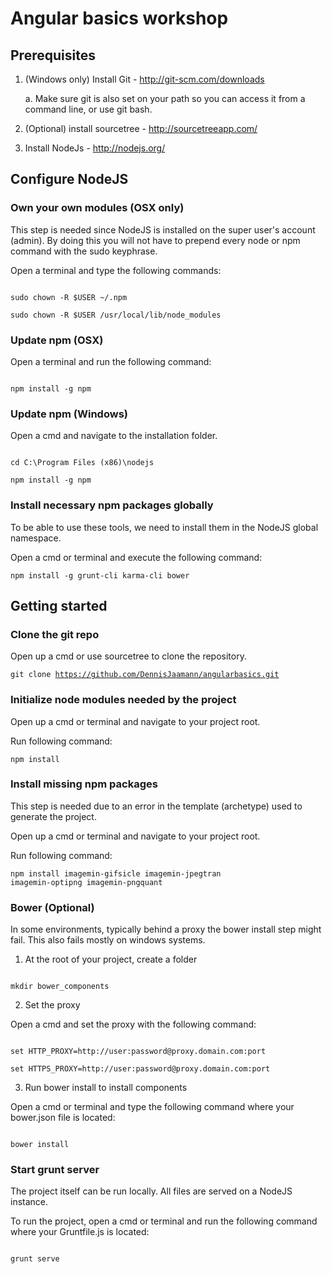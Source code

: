 # Angular basics workshop


## Prerequisites

1. (Windows only) Install Git - http://git-scm.com/downloads

    a. Make sure git is also set on your path so you can access it from a command line, or use git bash.

2. (Optional) install sourcetree - http://sourcetreeapp.com/
3. Install NodeJs - http://nodejs.org/

## Configure NodeJS

### Own your own modules (OSX only)

This step is needed since NodeJS is installed on the super user's account (admin).
By doing this you will not have to prepend every node or npm command with the sudo keyphrase.

Open a terminal and type the following commands:

<code>
sudo chown -R $USER ~/.npm<br/>
sudo chown -R $USER /usr/local/lib/node_modules
</code>

### Update npm (OSX)

Open a terminal and run the following command:

<code>
npm install -g npm
</code>

### Update npm (Windows)

Open a cmd and navigate to the installation folder.

<code>
cd C:\Program Files (x86)\nodejs<br/>
npm install -g npm
</code>

### Install necessary npm packages globally

To be able to use these tools, we need to install them in the NodeJS global namespace.

Open a cmd or terminal and execute the following command:

<code>npm install -g grunt-cli karma-cli bower</code>

## Getting started

### Clone the git repo

Open up a cmd or use sourcetree to clone the repository.

<code>git clone https://github.com/DennisJaamann/angularbasics.git</code>

### Initialize node modules needed by the project

Open up a cmd or terminal and navigate to your project root.

Run following command:

<code>npm install</code>

### Install missing npm packages

This step is needed due to an error in the template (archetype) used to generate the project.

Open up a cmd or terminal and navigate to your project root.

Run following command:

<code>npm install imagemin-gifsicle imagemin-jpegtran imagemin-optipng imagemin-pngquant</code>

### Bower (Optional)

In some environments, typically behind a proxy the bower install step might fail.
This also fails mostly on windows systems.

1. At the root of your project, create a folder

<code>
mkdir bower_components
</code>

2. Set the proxy

Open a cmd and set the proxy with the following command:

<code>
set HTTP_PROXY=http://user:password@proxy.domain.com:port<br/>
set HTTPS_PROXY=http://user:password@proxy.domain.com:port
</code>

3. Run bower install to install components

Open a cmd or terminal and type the following command where your bower.json file is located:

<code>
bower install
</code>

### Start grunt server

The project itself can be run locally. All files are served on a NodeJS instance.

To run the project, open a cmd or terminal and run the following command where your Gruntfile.js is located:

<code>
grunt serve
</code>